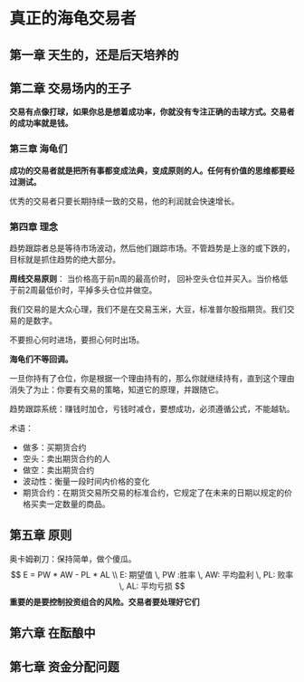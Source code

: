 # 真正的海龟交易者

## 第一章 天生的，还是后天培养的



## 第二章 交易场内的王子

**交易有点像打球，如果你总是想着成功率，你就没有专注正确的击球方式。交易者的成功率就是钱。**



### 第三章 海龟们

**成功的交易者就是把所有事都变成法典，变成原则的人。任何有价值的思维都要经过测试。**

优秀的交易者只要长期持续一致的交易，他的利润就会快速增长。

### 第四章 理念

趋势跟踪者总是等待市场波动，然后他们跟踪市场。不管趋势是上涨的或下跌的，目标就是抓住趋势的绝大部分。

**周线交易原则**： 当价格高于前n周的最高价时， 回补空头仓位并买入。当价格低于前2周最低价时，平掉多头仓位并做空。

我们交易的是大众心理，我们不是在交易玉米，大豆，标准普尔股指期货。我们交易的是数字。

不要担心何时进场，要担心何时出场。

**海龟们不等回调。**

一旦你持有了仓位，你是根据一个理由持有的，那么你就继续持有，直到这个理由消失了为止：你要有交易的策略，知道它的原理，并跟随它。

趋势跟踪系统：赚钱时加仓，亏钱时减仓，要想成功，必须遵循公式，不能越轨。

术语：

- 做多：买期货合约
- 空头：卖出期货合约的人
- 做空：卖出期货合约
- 波动性：衡量一段时间内价格的变化
- 期货合约：在期货交易所交易的标准合约，它规定了在未来的日期以规定的价格买卖一定数量的商品。

## 第五章 原则

奥卡姆剃刀：保持简单，做个傻瓜。
$$
E = PW * AW - PL * AL \\
E: 期望值 \, PW :胜率 \, AW: 平均盈利 \, PL: 败率 \, AL: 平均亏损
$$
**重要的是要控制投资组合的风险。交易者要处理好它们**



## 第六章 在酝酿中



## 第七章 资金分配问题









